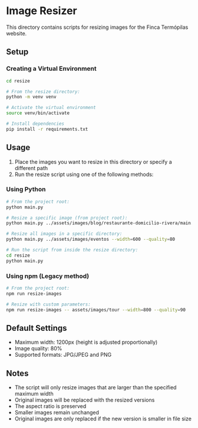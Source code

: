 # Image Resizer

This directory contains scripts for resizing images for the Finca Termópilas website.

## Setup

### Creating a Virtual Environment

```bash
cd resize

# From the resize directory:
python -m venv venv

# Activate the virtual environment
source venv/bin/activate

# Install dependencies
pip install -r requirements.txt
```

## Usage

1. Place the images you want to resize in this directory or specify a different path
2. Run the resize script using one of the following methods:

### Using Python

```bash
# From the project root:
python main.py

# Resize a specific image (from project root):
python main.py ../assets/images/blog/restaurante-domicilio-rivera/main.png --width=400 --quality=50

# Resize all images in a specific directory:
python main.py ../assets/images/eventos --width=600 --quality=80

# Run the script from inside the resize directory:
cd resize
python main.py
```

### Using npm (Legacy method)

```bash
# From the project root:
npm run resize-images

# Resize with custom parameters:
npm run resize-images -- assets/images/tour --width=800 --quality=90
```

## Default Settings

- Maximum width: 1200px (height is adjusted proportionally)
- Image quality: 80%
- Supported formats: JPG/JPEG and PNG

## Notes

- The script will only resize images that are larger than the specified maximum width
- Original images will be replaced with the resized versions
- The aspect ratio is preserved
- Smaller images remain unchanged 
- Original images are only replaced if the new version is smaller in file size 